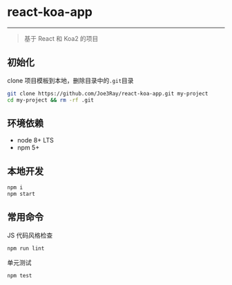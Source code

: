 # react-koa-app

---

> 基于 React 和 Koa2 的项目

## 初始化

clone 项目模板到本地，删除目录中的`.git`目录

```sh
git clone https://github.com/Joe3Ray/react-koa-app.git my-project
cd my-project && rm -rf .git
```

## 环境依赖

- node 8+ LTS
- npm 5+

## 本地开发

```sh
npm i
npm start
```

## 常用命令

JS 代码风格检查

```sh
npm run lint
```

单元测试

```sh
npm test
```
